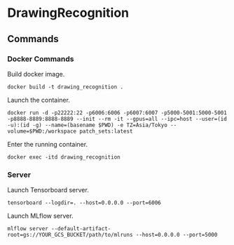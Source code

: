 # DrawingRecognition

## Commands

### Docker Commands

Build docker image.
```
docker build -t drawing_recognition .
```
Launch the container.
```
docker run -d -p22222:22 -p6006:6006 -p6007:6007 -p5000-5001:5000-5001 -p8888-8889:8888-8889 --init --rm -it --gpus=all --ipc=host --user=(id -u):(id -g) --name=(basename $PWD) -e TZ=Asia/Tokyo --volume=$PWD:/workspace patch_sets:latest
```
Enter the running container.
```
docker exec -itd drawing_recognition
```

### Server

Launch Tensorboard server.
```
tensorboard --logdir=. --host=0.0.0.0 --port=6006
```
Launch MLflow server.
```
mlflow server --default-artifact-root=gs://YOUR_GCS_BUCKET/path/to/mlruns --host=0.0.0.0 --port=5000
```
